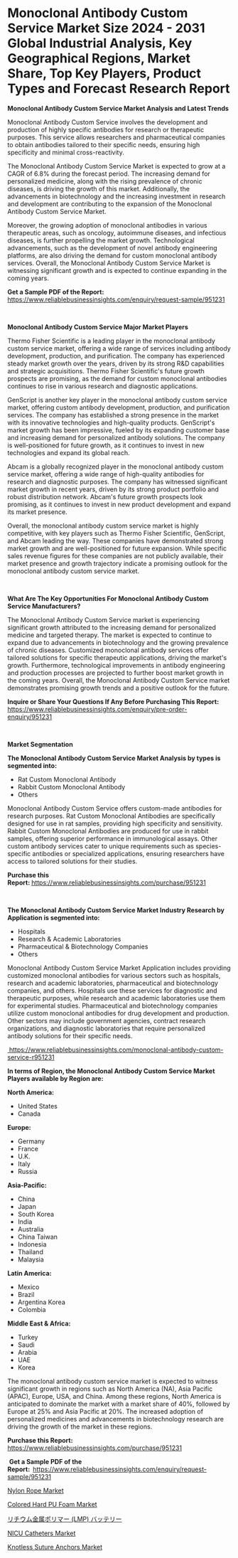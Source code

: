 <p><h1>Monoclonal Antibody Custom Service Market Size 2024 - 2031 Global Industrial Analysis, Key Geographical Regions, Market Share, Top Key Players, Product Types and Forecast Research Report</h1></p><p><strong>Monoclonal Antibody Custom Service Market Analysis and Latest Trends</strong></p>
<p><p>Monoclonal Antibody Custom Service involves the development and production of highly specific antibodies for research or therapeutic purposes. This service allows researchers and pharmaceutical companies to obtain antibodies tailored to their specific needs, ensuring high specificity and minimal cross-reactivity.</p><p>The Monoclonal Antibody Custom Service Market is expected to grow at a CAGR of 6.8% during the forecast period. The increasing demand for personalized medicine, along with the rising prevalence of chronic diseases, is driving the growth of this market. Additionally, the advancements in biotechnology and the increasing investment in research and development are contributing to the expansion of the Monoclonal Antibody Custom Service Market.</p><p>Moreover, the growing adoption of monoclonal antibodies in various therapeutic areas, such as oncology, autoimmune diseases, and infectious diseases, is further propelling the market growth. Technological advancements, such as the development of novel antibody engineering platforms, are also driving the demand for custom monoclonal antibody services. Overall, the Monoclonal Antibody Custom Service Market is witnessing significant growth and is expected to continue expanding in the coming years.</p></p>
<p><strong>Get a Sample PDF of the Report:&nbsp;</strong> <a href="https://www.reliablebusinessinsights.com/enquiry/request-sample/951231">https://www.reliablebusinessinsights.com/enquiry/request-sample/951231</a></p>
<p>&nbsp;</p>
<p><strong>Monoclonal Antibody Custom Service Major Market Players</strong></p>
<p><p>Thermo Fisher Scientific is a leading player in the monoclonal antibody custom service market, offering a wide range of services including antibody development, production, and purification. The company has experienced steady market growth over the years, driven by its strong R&D capabilities and strategic acquisitions. Thermo Fisher Scientific's future growth prospects are promising, as the demand for custom monoclonal antibodies continues to rise in various research and diagnostic applications.</p><p>GenScript is another key player in the monoclonal antibody custom service market, offering custom antibody development, production, and purification services. The company has established a strong presence in the market with its innovative technologies and high-quality products. GenScript's market growth has been impressive, fueled by its expanding customer base and increasing demand for personalized antibody solutions. The company is well-positioned for future growth, as it continues to invest in new technologies and expand its global reach.</p><p>Abcam is a globally recognized player in the monoclonal antibody custom service market, offering a wide range of high-quality antibodies for research and diagnostic purposes. The company has witnessed significant market growth in recent years, driven by its strong product portfolio and robust distribution network. Abcam's future growth prospects look promising, as it continues to invest in new product development and expand its market presence.</p><p>Overall, the monoclonal antibody custom service market is highly competitive, with key players such as Thermo Fisher Scientific, GenScript, and Abcam leading the way. These companies have demonstrated strong market growth and are well-positioned for future expansion. While specific sales revenue figures for these companies are not publicly available, their market presence and growth trajectory indicate a promising outlook for the monoclonal antibody custom service market.</p></p>
<p>&nbsp;</p>
<p><strong>What Are The Key Opportunities For Monoclonal Antibody Custom Service Manufacturers?</strong></p>
<p><p>The Monoclonal Antibody Custom Service market is experiencing significant growth attributed to the increasing demand for personalized medicine and targeted therapy. The market is expected to continue to expand due to advancements in biotechnology and the growing prevalence of chronic diseases. Customized monoclonal antibody services offer tailored solutions for specific therapeutic applications, driving the market's growth. Furthermore, technological improvements in antibody engineering and production processes are projected to further boost market growth in the coming years. Overall, the Monoclonal Antibody Custom Service market demonstrates promising growth trends and a positive outlook for the future.</p></p>
<p><strong>Inquire or Share Your Questions If Any Before Purchasing This Report:</strong> <a href="https://www.reliablebusinessinsights.com/enquiry/pre-order-enquiry/951231">https://www.reliablebusinessinsights.com/enquiry/pre-order-enquiry/951231</a></p>
<p>&nbsp;</p>
<p><strong>Market Segmentation</strong></p>
<p><strong>The Monoclonal Antibody Custom Service Market Analysis by types is segmented into:</strong></p>
<p><ul><li>Rat Custom Monoclonal Antibody</li><li>Rabbit Custom Monoclonal Antibody</li><li>Others</li></ul></p>
<p><p>Monoclonal Antibody Custom Service offers custom-made antibodies for research purposes. Rat Custom Monoclonal Antibodies are specifically designed for use in rat samples, providing high specificity and sensitivity. Rabbit Custom Monoclonal Antibodies are produced for use in rabbit samples, offering superior performance in immunological assays. Other custom antibody services cater to unique requirements such as species-specific antibodies or specialized applications, ensuring researchers have access to tailored solutions for their studies.</p></p>
<p><strong>Purchase this Report:&nbsp;</strong><a href="https://www.reliablebusinessinsights.com/purchase/951231">https://www.reliablebusinessinsights.com/purchase/951231</a></p>
<p>&nbsp;</p>
<p><strong>The Monoclonal Antibody Custom Service Market Industry Research by Application is segmented into:</strong></p>
<p><ul><li>Hospitals</li><li>Research & Academic Laboratories</li><li>Pharmaceutical & Biotechnology Companies</li><li>Others</li></ul></p>
<p><p>Monoclonal Antibody Custom Service Market Application includes providing customized monoclonal antibodies for various sectors such as hospitals, research and academic laboratories, pharmaceutical and biotechnology companies, and others. Hospitals use these services for diagnostic and therapeutic purposes, while research and academic laboratories use them for experimental studies. Pharmaceutical and biotechnology companies utilize custom monoclonal antibodies for drug development and production. Other sectors may include government agencies, contract research organizations, and diagnostic laboratories that require personalized antibody solutions for their specific needs.</p></p>
<p><a href="https://www.reliablebusinessinsights.com/monoclonal-antibody-custom-service-r951231">&nbsp;https://www.reliablebusinessinsights.com/monoclonal-antibody-custom-service-r951231</a></p>
<p><strong>In terms of Region, the Monoclonal Antibody Custom Service Market Players available by Region are:</strong></p>
<p>
    <p> <strong> North America: </strong>
        <ul>
            <li>United States</li>
            <li>Canada</li>
        </ul>
        </p> 
    <p> <strong> Europe: </strong>
        <ul>
            <li>Germany</li>
            <li>France</li>
            <li>U.K.</li>
            <li>Italy</li>
            <li>Russia</li>
        </ul>
        </p> 
    <p> <strong> Asia-Pacific: </strong>
        <ul>
            <li>China</li>
            <li>Japan</li>
            <li>South Korea</li>
            <li>India</li>
            <li>Australia</li>
            <li>China Taiwan</li>
            <li>Indonesia</li>
            <li>Thailand</li>
            <li>Malaysia</li>
        </ul>
        </p> 
    <p> <strong> Latin America: </strong>
        <ul>
            <li>Mexico</li>
            <li>Brazil</li>
            <li>Argentina Korea</li>
            <li>Colombia</li>
        </ul>
        </p> 
    <p> <strong> Middle East & Africa: </strong>
        <ul>
            <li>Turkey</li>
            <li>Saudi</li>
            <li>Arabia</li>
            <li>UAE</li>
            <li>Korea</li>
        </ul>
    </p>
    </p>
<p><p>The monoclonal antibody custom service market is expected to witness significant growth in regions such as North America (NA), Asia Pacific (APAC), Europe, USA, and China. Among these regions, North America is anticipated to dominate the market with a market share of 40%, followed by Europe at 25% and Asia Pacific at 20%. The increased adoption of personalized medicines and advancements in biotechnology research are driving the growth of the market in these regions.</p></p>
<p><strong>Purchase this Report: </strong><a href="https://www.reliablebusinessinsights.com/purchase/951231">https://www.reliablebusinessinsights.com/purchase/951231</a></p>
<p>&nbsp;<strong>Get a Sample PDF of the Report:&nbsp;&nbsp;</strong><a href="https://www.reliablebusinessinsights.com/enquiry/request-sample/951231">https://www.reliablebusinessinsights.com/enquiry/request-sample/951231</a></p>
<p><strong></strong></p>
<p><p><a href="https://www.linkedin.com/pulse/nylon-rope-market-outlook-complete-industry-analysis-2024-2031-zu9nc?trackingId=B7vEQLhd2NfRC6RC90mFIw%3D%3D">Nylon Rope Market</a></p><p><a href="https://www.linkedin.com/pulse/colored-hard-pu-foam-market-report-product-type-low-density-foamhigh-e5bwc?trackingId=M4DT2qdhbjT%2B%2FkRNbh0Ekg%3D%3D">Colored Hard PU Foam Market</a></p><p><a href="https://github.com/AbigaleHuel/Market-Research-Report-List-1/blob/main/4758435173299.md">リチウム金属ポリマー (LMP) バッテリー</a></p><p><a href="https://github.com/gamblestampleyjenny50m5sl6/Market-Research-Report-List-3/blob/main/nicu-catheters-market.md">NICU Catheters Market</a></p><p><a href="https://github.com/nicholepatriciadoylenwnrjr0/Market-Research-Report-List-3/blob/main/knotless-suture-anchors-market.md">Knotless Suture Anchors Market</a></p></p>